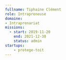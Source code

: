 ```yaml
---
fullname: Tiphaine Clément
role: Intrapreneuse
domaine:
- Intraprenariat
missions: 
  - start: 2019-11-20
    end: 2021-12-30
    status: admin
startups: 
    - protege-toit
---
```

